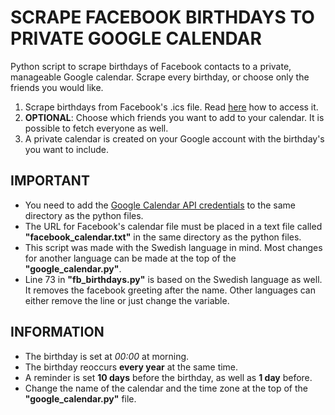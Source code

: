 # SCRAPE FACEBOOK BIRTHDAYS TO PRIVATE GOOGLE CALENDAR
Python script to scrape birthdays of Facebook contacts to a private, manageable Google calendar. Scrape every birthday, or choose only the friends you would like.

1. Scrape birthdays from Facebook's .ics file. Read [here](https://www.anirudhsethi.in/blog/tech/import-facebook-birthdays-as-calendar/) how to access it.
2. **OPTIONAL**: Choose which friends you want to add to your calendar. It is possible to fetch everyone as well. 
3. A private calendar is created on your Google account with the birthday's you want to include.

## IMPORTANT
* You need to add the [Google Calendar API credentials](https://developers.google.com/calendar/quickstart/python) to the same directory as the python files. 
* The URL for Facebook's calendar file must be placed in a text file called **"facebook_calendar.txt"** in the same directory as the python files.
* This script was made with the Swedish language in mind. Most changes for another language can be made at the top of the **"google_calendar.py"**.
* Line 73 in **"fb_birthdays.py"** is based on the Swedish language as well. It removes the facebook greeting after the name. Other languages can either remove the line or just change the variable.

## INFORMATION
* The birthday is set at *00:00* at morning.
* The birthday reoccurs **every year** at the same time.
* A reminder is set **10 days** before the birthday, as well as **1 day** before.
* Change the name of the calendar and the time zone at the top of the **"google_calendar.py"** file.
